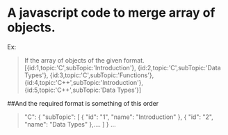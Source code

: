 # A javascript code to merge array of objects.
Ex:
>If the array of objects of the given format.
 [{id:1,topic:'C',subTopic:'Introduction'},
  {id:2,topic:'C',subTopic:'Data Types'},
  {id:3,topic:'C',subTopic:'Functions'},
  {id:4,topic:'C++',subTopic:'Introduction'},
  {id:5,topic:'C++',subTopic:'Data Types'}]
  
  ##And the required format is something of this order
  
 >  "C": {
        "subTopic": [
            {
                "id": "1",
                "name": "Introduction"
            },
            {
                "id": "2",
                "name": "Data Types"
            },....
        ]
    } ...
    
    
